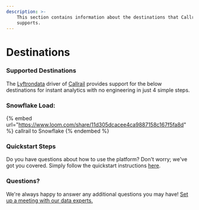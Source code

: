 ```yaml
---
description: >-
    This section contains information about the destinations that Callrail
    supports.
---
```


# Destinations

### Supported Destinations

The [Lyftrondata](https://www.lyftrondata.com/) driver of [Callrail](https://www.lyftrondata.com/integration/callrail/) provides support for the below destinations for instant analytics with no engineering in just 4 simple steps.

### Snowflake Load:

{% embed url="https://www.loom.com/share/11d305dcacee4ca9887158c167f5fa8d" %}
callrail to Snowflake
{% endembed %}

### Quickstart Steps

Do you have questions about how to use the platform? Don't worry; we've got you covered. Simply follow the quickstart instructions [here](../../../quickstart-steps.md).

### Questions? <a href="#questions" id="questions"></a>

We're always happy to answer any additional questions you may have! [Set up a meeting with our data experts.](https://www.lyftrondata.com/book-a-meeting/)
